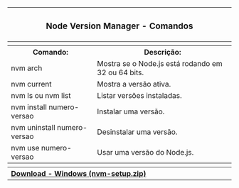 <table align="center">
  <tr>
    <th colspan="2"><h3 align="center">Node Version Manager - Comandos</h3></th>
  </tr>
  
  <tr>
    <th colspan="2"></th>
  </tr>
  
  <tr>
    <th>Comando:</th>
    <th>Descrição:</th>
  </tr>
  
  <tr>
    <td>nvm arch</td>
    <td>Mostra se o Node.js está rodando em 32 ou 64 bits.</td>
  </tr>
  
  <tr>
    <td>nvm current</td>
    <td>Mostra a versão ativa.</td>
  </tr>
 
  <tr>
    <td>nvm ls ou nvm list</td>
    <td>Listar versões instaladas.</td>
  </tr>
  
  <tr>
    <td>nvm install numero-versao</td>
    <td>Instalar uma versão.</td>
  </tr>
  
  <tr>
    <td>nvm uninstall numero-versao</td>
    <td>Desinstalar uma versão.</td>
  </tr>
  
  <tr>
    <td>nvm use numero-versao</td>
    <td>Usar uma versão do Node.js.</td>
  </tr>
  
  <tr>
    <th colspan="2"></th>
  </tr>
  
  <tr>
    <th colspan="2" align="left"><a href="https://github.com/coreybutler/nvm-windows/releases">Download - Windows (nvm-setup.zip)</a></th>
  </tr>
</table>
